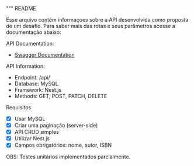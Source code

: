 """
README

Esse arquivo contém informaçoes sobre a API desenvolvida como proposta de um desafio.
Para saber mais das rotas e seus parâmetros acesse a documentação abaixo:

API Documentation:
- [Swagger Documentation](https://api-book.eleomardorneles.com.br/)

API Information:
- Endpoint: /api/
- Database: MySQL
- Framework: Nest.js
- Methods: GET, POST, PATCH, DELETE

Requisitos

- [x] Usar MySQL
- [x] Criar uma paginação (server-side)
- [x] API CRUD simples
- [x] Utilizar Nest.js
- [x] Campos obrigatórios: nome, autor, ISBN

OBS: Testes unitários implementados parcialmente.